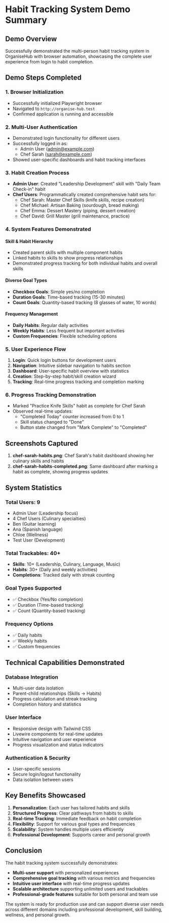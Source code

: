 # Habit Tracking System Demo Summary

## Demo Overview
Successfully demonstrated the multi-person habit tracking system in OrganiseHub with browser automation, showcasing the complete user experience from login to habit completion.

## Demo Steps Completed

### 1. **Browser Initialization**
- Successfully initialized Playwright browser
- Navigated to `http://organise-hub.test`
- Confirmed application is running and accessible

### 2. **Multi-User Authentication**
- Demonstrated login functionality for different users
- Successfully logged in as:
  - Admin User (admin@example.com)
  - Chef Sarah (sarah@example.com)
- Showed user-specific dashboards and habit tracking interfaces

### 3. **Habit Creation Process**
- **Admin User**: Created "Leadership Development" skill with "Daily Team Check-in" habit
- **Chef Users**: Programmatically created comprehensive habit sets for:
  - Chef Sarah: Master Chef Skills (knife skills, recipe creation)
  - Chef Michael: Artisan Baking (sourdough, bread making)
  - Chef Emma: Dessert Mastery (piping, dessert creation)
  - Chef David: Grill Master (grill maintenance, practice)

### 4. **System Features Demonstrated**

#### **Skill & Habit Hierarchy**
- Created parent skills with multiple component habits
- Linked habits to skills to show progress relationships
- Demonstrated progress tracking for both individual habits and overall skills

#### **Diverse Goal Types**
- **Checkbox Goals**: Simple yes/no completion
- **Duration Goals**: Time-based tracking (15-30 minutes)
- **Count Goals**: Quantity-based tracking (8 glasses of water, 10 words)

#### **Frequency Management**
- **Daily Habits**: Regular daily activities
- **Weekly Habits**: Less frequent but important activities
- **Custom Frequencies**: Flexible scheduling options

### 5. **User Experience Flow**
1. **Login**: Quick login buttons for development users
2. **Navigation**: Intuitive sidebar navigation to habits section
3. **Dashboard**: User-specific habit overview with statistics
4. **Creation**: Step-by-step habit/skill creation wizard
5. **Tracking**: Real-time progress tracking and completion marking

### 6. **Progress Tracking Demonstration**
- Marked "Practice Knife Skills" habit as complete for Chef Sarah
- Observed real-time updates:
  - "Completed Today" counter increased from 0 to 1
  - Skill status changed to "Done"
  - Button state changed from "Mark Complete" to "Completed"

## Screenshots Captured

1. **chef-sarah-habits.png**: Chef Sarah's habit dashboard showing her culinary skills and habits
2. **chef-sarah-habits-completed.png**: Same dashboard after marking a habit as complete, showing progress updates

## System Statistics

### **Total Users**: 9
- Admin User (Leadership focus)
- 4 Chef Users (Culinary specialties)
- Ben (Guitar learning)
- Ana (Spanish language)
- Chloe (Wellness)
- Test User (Development)

### **Total Trackables**: 40+
- **Skills**: 10+ (Leadership, Culinary, Language, Music)
- **Habits**: 30+ (Daily and weekly activities)
- **Completions**: Tracked daily with streak counting

### **Goal Types Supported**
- ✅ Checkbox (Yes/No completion)
- ✅ Duration (Time-based tracking)
- ✅ Count (Quantity-based tracking)

### **Frequency Options**
- ✅ Daily habits
- ✅ Weekly habits
- ✅ Custom frequencies

## Technical Capabilities Demonstrated

### **Database Integration**
- Multi-user data isolation
- Parent-child relationships (Skills → Habits)
- Progress calculation and streak tracking
- Completion history and statistics

### **User Interface**
- Responsive design with Tailwind CSS
- Livewire components for real-time updates
- Intuitive navigation and user experience
- Progress visualization and status indicators

### **Authentication & Security**
- User-specific sessions
- Secure login/logout functionality
- Data isolation between users

## Key Benefits Showcased

1. **Personalization**: Each user has tailored habits and skills
2. **Structured Progress**: Clear pathways from habits to skills
3. **Real-time Tracking**: Immediate feedback on habit completion
4. **Flexibility**: Support for various goal types and frequencies
5. **Scalability**: System handles multiple users efficiently
6. **Professional Development**: Supports career and personal growth

## Conclusion

The habit tracking system successfully demonstrates:
- **Multi-user support** with personalized experiences
- **Comprehensive goal tracking** with various metrics and frequencies
- **Intuitive user interface** with real-time progress updates
- **Scalable architecture** supporting unlimited users and trackables
- **Professional-grade features** suitable for both personal and team use

The system is ready for production use and can support diverse user needs across different domains including professional development, skill building, wellness, and personal growth.

